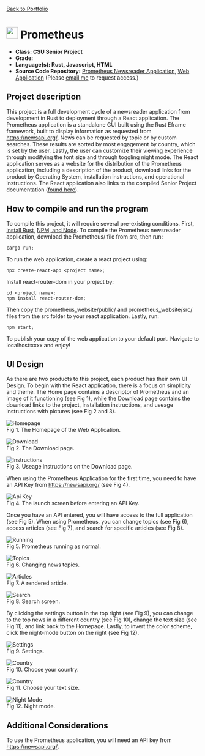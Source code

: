 [Back to Portfolio](./)

<img src="./../media/prometheus_logo.png" style="width:30px"> Prometheus
===============

-   **Class: CSU Senior Project** 
-   **Grade:** 
-   **Language(s): Rust, Javascript, HTML** 
-   **Source Code Repository:** [Prometheus Newsreader Application](https://github.com/RicoNoSuave/Prometheus), [Web Application](https://github.com/RicoNoSuave/prometheus_website)
    (Please [email me](mailto:Ricardo.E.Harris@gmail.com?subject=GitHub%20Access) to request access.)

## Project description

This project is a full development cycle of a newsreader application from development in Rust to deployment through a React application. The Prometheus application is a standalone GUI built using the Rust Eframe framework, built to display information as requested from https://newsapi.org/. News can be requested by topic or by custom searches. These results are sorted by most engagement by country, which is set by the user. Lastly, the user can customize their viewing experience through modifying the font size and through toggling night mode. The React application serves as a website for the distribution of the Prometheus application, including a description of the product, download links for the product by Operating System, installation instructions, and operational instructions.
The React application also links to the compiled Senior Project documentation ([found here](https://github.com/RicoNoSuave/CSU_Senior_Project/blob/master/docs/Prometheus%20Full%20Documentation.md)).

## How to compile and run the program

To compile this project, it will require several pre-existing conditions. First, <a href="https://www.rust-lang.org/tools/install">install Rust</a>, 
<a href="https://docs.npmjs.com/downloading-and-installing-node-js-and-npm">NPM, and Node</a>. To compile the Prometheus newsreader application, download the Prometheus/ file from src, then run:
```
cargo run;
```
To run the web application, create a react project using:
```
npx create-react-app <project name>;
```
Install react-router-dom in your project by:
```
cd <project name>;
npm install react-router-dom;
```
Then copy the prometheus_website/public/ and prometheus_website/src/ files from the src folder to your react application. Lastly, run:
```
npm start;
```
To publish your copy of the web application to your default port. Navigate to localhost:xxxx and enjoy!


## UI Design

As there are two products to this project, each product has their own UI Design. To begin with the React application, there is a focus on simplicity and theme. The Home page contains a descriptor of Prometheus and an image of it functioning (see Fig 1), while the Download page contains the download links to the project, installation instructions, and useage instructions with pictures (see Fig 2 and 3).

![Homepage](../media/Homepage.png)  
Fig 1. The Homepage of the Web Application.

![Download](../media/Download.png)  
Fig 2. The Download page.

![Instructions](../media/Useage.png)  
Fig 3. Useage instructions on the Download page.

When using the Prometheus Application for the first time, you need to have an API Key from https://newsapi.org/ (see Fig 4).

![Api Key](../media/first_start.png)  
Fig 4. The launch screen before entering an API Key.

Once you have an API entered, you will have access to the full application (see Fig 5). When using Prometheus, you can change topics (see Fig 6), access articles (see Fig 7), and search for specific articles (see Fig 8).

![Running](../media/running.png)  
Fig 5. Prometheus running as normal.

![Topics](../media/headlines.png)  
Fig 6. Changing news topics.

![Articles](../media/article.png)  
Fig 7. A rendered article.

![Search](../media/search.png)  
Fig 8. Search screen.

By clicking the settings button in the top right (see Fig 9), you can change to the top news in a different country (see Fig 10), change the text size (see Fig 11), and link back to the Homepage. Lastly, to invert the color scheme, click the night-mode button on the right (see Fig 12).

![Settings](../media/settings.png)  
Fig 9. Settings.

![Country](../media/country.png)  
Fig 10. Choose your country.

![Country](../media/text_size.png)  
Fig 11. Choose your text size.

![Night Mode](../media/night_mode.png)  
Fig 12. Night mode.

## Additional Considerations

To use the Prometheus application, you will need an API key from https://newsapi.org/.
